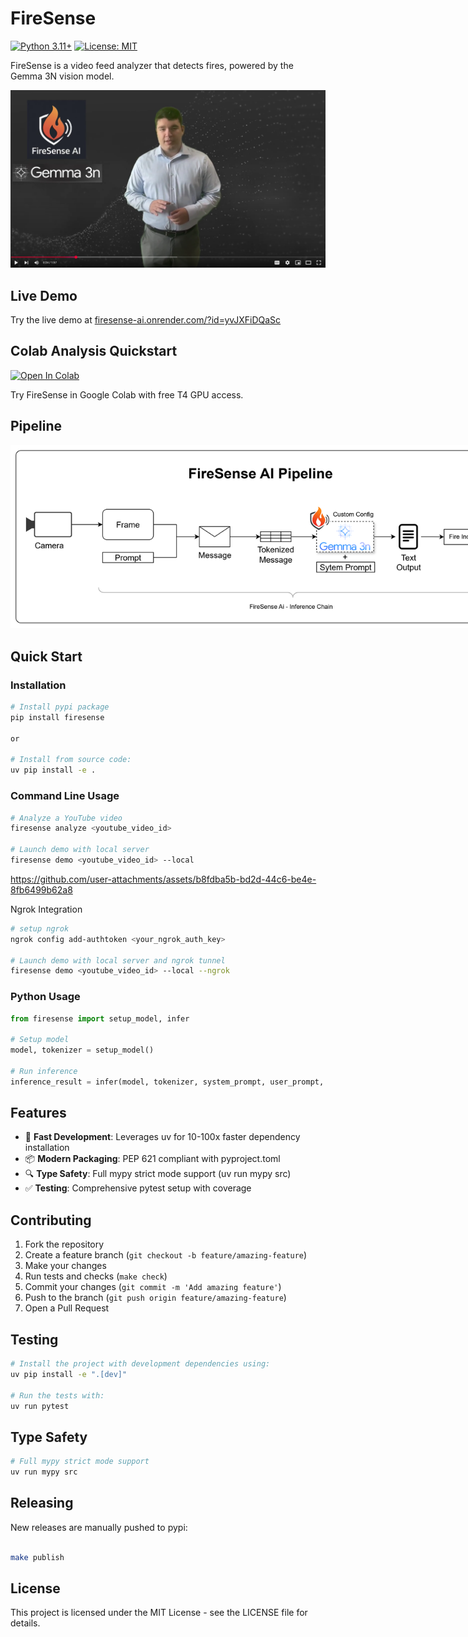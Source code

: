 # FireSense

[![Python 3.11+](https://img.shields.io/badge/python-3.11+-blue.svg)](https://www.python.org/downloads/)
[![License: MIT](https://img.shields.io/badge/License-MIT-yellow.svg)](https://opensource.org/licenses/MIT)

FireSense is a video feed analyzer that detects fires, powered by the Gemma 3N vision model.

<a href="https://youtu.be/16kw5rZLims">
  <img src="images/presentation.png" alt="FireSense Demo" width="800px">
</a>

## Live Demo

Try the live demo at [firesense-ai.onrender.com/?id=yvJXFiDQaSc](https://firesense-ai.onrender.com/?id=yvJXFiDQaSc)

## Colab Analysis Quickstart

[![Open In Colab](https://colab.research.google.com/assets/colab-badge.svg)](https://colab.research.google.com/github/gregorymulla/firesense_ai/blob/main/examples/firesense_quickstart.ipynb)

Try FireSense in Google Colab with free T4 GPU access.



## Pipeline

<img src="images/pipeline.png" alt="FireSense Pipeline" style="max-width: 800px;">



## Quick Start



### Installation

```bash
# Install pypi package
pip install firesense

or

# Install from source code:
uv pip install -e .
```

### Command Line Usage

```bash
# Analyze a YouTube video
firesense analyze <youtube_video_id>

# Launch demo with local server
firesense demo <youtube_video_id> --local

```



https://github.com/user-attachments/assets/b8fdba5b-bd2d-44c6-be4e-8fb6499b62a8





Ngrok Integration
```bash
# setup ngrok
ngrok config add-authtoken <your_ngrok_auth_key>

# Launch demo with local server and ngrok tunnel
firesense demo <youtube_video_id> --local --ngrok

```

### Python Usage

```python
from firesense import setup_model, infer

# Setup model
model, tokenizer = setup_model()

# Run inference
inference_result = infer(model, tokenizer, system_prompt, user_prompt, image_path)
```

## Features

- 🚀 **Fast Development**: Leverages uv for 10-100x faster dependency installation
- 📦 **Modern Packaging**: PEP 621 compliant with pyproject.toml
- 🔍 **Type Safety**: Full mypy strict mode support (uv run mypy src)
- ✅ **Testing**: Comprehensive pytest setup with coverage



## Contributing

1. Fork the repository
2. Create a feature branch (`git checkout -b feature/amazing-feature`)
3. Make your changes
4. Run tests and checks (`make check`)
5. Commit your changes (`git commit -m 'Add amazing feature'`)
6. Push to the branch (`git push origin feature/amazing-feature`)
7. Open a Pull Request

## Testing

```bash
# Install the project with development dependencies using:
uv pip install -e ".[dev]"

# Run the tests with:
uv run pytest

```

## Type Safety

```bash
# Full mypy strict mode support 
uv run mypy src
```

## Releasing

New releases are manually pushed to pypi:

```bash

make publish
```

## License

This project is licensed under the MIT License - see the LICENSE file for details.
